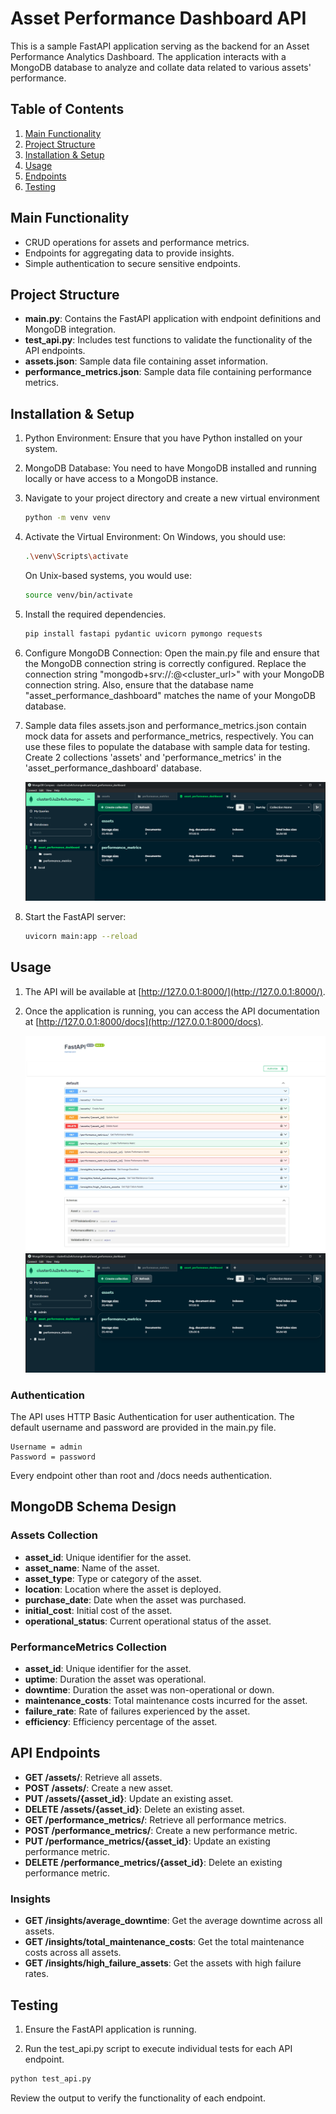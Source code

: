 # Asset Performance Dashboard API

This is a sample FastAPI application serving as the backend for an Asset Performance Analytics Dashboard. The application interacts with a MongoDB database to analyze and collate data related to various assets' performance.

## Table of Contents
1. [Main Functionality](#main-functionality)
2. [Project Structure](#project-structure)
3. [Installation & Setup](#installation)
4. [Usage](#usage)
5. [Endpoints](#endpoints)
6. [Testing](#testing)

## Main Functionality <a name="main-functionality"></a>
- CRUD operations for assets and performance metrics.
- Endpoints for aggregating data to provide insights.
- Simple authentication to secure sensitive endpoints.

## Project Structure <a name="project-structure"></a>
- **main.py**: Contains the FastAPI application with endpoint definitions and MongoDB integration.
- **test_api.py**: Includes test functions to validate the functionality of the API endpoints.
- **assets.json**: Sample data file containing asset information.
- **performance_metrics.json**: Sample data file containing performance metrics.

## Installation & Setup <a name="installation"></a>

1. Python Environment: Ensure that you have Python installed on your system.

2. MongoDB Database: You need to have MongoDB installed and running locally or have access to a MongoDB instance.
   
3. Navigate to your project directory and create a new virtual environment
   ```bash
   python -m venv venv
   ```

4. Activate the Virtual Environment:
   On Windows, you should use:
   ```bash
   .\venv\Scripts\activate
   ```
   On Unix-based systems, you would use:
   ```bash
   source venv/bin/activate
   ```

5. Install the required dependencies.
   ```bash
   pip install fastapi pydantic uvicorn pymongo requests
   ```

6. Configure MongoDB Connection: Open the main.py file and ensure that the MongoDB connection string is correctly configured. Replace the connection string "mongodb+srv://<username>:<password>@<cluster_url>" with your       MongoDB connection string. Also, ensure that the database name "asset_performance_dashboard" matches the name of your MongoDB database.

7. Sample data files assets.json and performance_metrics.json contain mock data for assets and performance_metrics, respectively. You can use these files to populate the database with sample data for testing.
   Create 2 collections 'assets' and 'performance_metrics' in the 'asset_performance_dashboard' database.
   
   ![image](Screenshots\ss1.png)

9. Start the FastAPI server:
    ```bash
    uvicorn main:app --reload
    ```
    
## Usage <a name="usage"></a>

1. The API will be available at [http://127.0.0.1:8000/](http://127.0.0.1:8000/).
2. Once the application is running, you can access the API documentation at [http://127.0.0.1:8000/docs](http://127.0.0.1:8000/docs).

   ![image](Screenshots\ss2.png)
   ![Alt text](Screenshots/ss1.png)


### Authentication

The API uses HTTP Basic Authentication for user authentication. The default username and password are provided in the main.py file.
    
    Username = admin
    Password = password
    
Every endpoint other than root and /docs needs authentication.

## MongoDB Schema Design

### Assets Collection

- **asset_id**: Unique identifier for the asset.
- **asset_name**: Name of the asset.
- **asset_type**: Type or category of the asset.
- **location**: Location where the asset is deployed.
- **purchase_date**: Date when the asset was purchased.
- **initial_cost**: Initial cost of the asset.
- **operational_status**: Current operational status of the asset.

### PerformanceMetrics Collection

- **asset_id**: Unique identifier for the asset.
- **uptime**: Duration the asset was operational.
- **downtime**: Duration the asset was non-operational or down.
- **maintenance_costs**: Total maintenance costs incurred for the asset.
- **failure_rate**: Rate of failures experienced by the asset.
- **efficiency**: Efficiency percentage of the asset.

## API Endpoints <a name="endpoints"></a>

- **GET /assets/**: Retrieve all assets.
- **POST /assets/**: Create a new asset.
- **PUT /assets/{asset_id}**: Update an existing asset.
- **DELETE /assets/{asset_id}**: Delete an existing asset.
- **GET /performance_metrics/**: Retrieve all performance metrics.
- **POST /performance_metrics/**: Create a new performance metric.
- **PUT /performance_metrics/{asset_id}**: Update an existing performance metric.
- **DELETE /performance_metrics/{asset_id}**: Delete an existing performance metric.

### Insights
- **GET /insights/average_downtime**: Get the average downtime across all assets.
- **GET /insights/total_maintenance_costs**: Get the total maintenance costs across all assets.
- **GET /insights/high_failure_assets**: Get the assets with high failure rates.

## Testing <a name="testing"></a>

1. Ensure the FastAPI application is running.

2. Run the test_api.py script to execute individual tests for each API endpoint.

```bash
python test_api.py
```
Review the output to verify the functionality of each endpoint.


